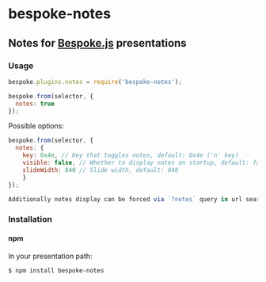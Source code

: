 # bespoke-notes
## Notes for [Bespoke.js](https://github.com/markdalgleish/bespoke.js) presentations

### Usage

```javascript
bespoke.plugins.notes = require('bespoke-notes');

bespoke.from(selector, {
  notes: true
});
```

Possible options:
```javascript
bespoke.from(selector, {
  notes: {
    key: 0x4e, // Key that toggles notes, default: 0x4e ('n' key)
    visible: false, // Whether to display notes on startup, default: false
    slideWidth: 840 // Slide width, default: 840
	}
});

Additionally notes display can be forced via `?notes` query in url search string
```

### Installation
#### npm

In your presentation path:

	$ npm install bespoke-notes
